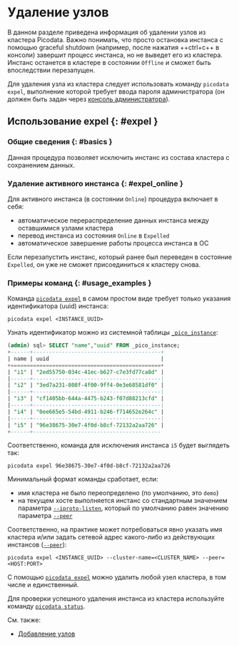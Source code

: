 # Удаление узлов

В данном разделе приведена информация об удалении узлов из кластера
Picodata. Важно понимать, что просто остановка инстанса с помощью
graceful shutdown (например, после нажатия ++ctrl+c++ в консоли)
завершит процесс инстанса, но не выведет его из кластера. Инстанс
останется в кластере в состоянии `Offline` и сможет быть впоследствии
перезапущен.

Для удаления узла из кластера следует использовать команду `picodata
expel`, выполнение которой требует ввода пароля администратора (он
должен быть задан через [консоль администратора]).

## Использование expel {: #expel }

### Общие сведения {: #basics }

Данная процедура позволяет исключить инстанс из состава кластера с
сохранением данных.

### Удаление активного инстанса {: #expel_online }

Для активного инстанса (в состоянии `Online`) процедура включает в себя:

- автоматическое перераспределение данных инстанса между оставшимися узлами кластера
- перевод инстанса из состояния `Online` в `Expelled`
- автоматическое завершение работы процесса инстанса в ОС

Если перезапустить инстанс, который ранее был переведен в состояние
`Expelled`, он уже не сможет присоединиться к кластеру снова.

<!--
### Удаление неактивного инстанса {: #expel_offline }

Для неактивного инстанса (в состоянии `Offline`) процедура включает в себя:

- автоматическое перераспределение данных инстанса между оставшимися узлами кластера
- перевод инстанса из состояния `Offline` в `Expelled`

Для удаления неактивного режима нужно использовать параметр `force`.
 -->

 ### Примеры команд {: #usage_examples }

Команда [`picodata expel`] в самом простом виде требует только указания
идентификатора (uuid) инстанса:

```shell
picodata expel <INSTANCE_UUID>
```

Узнать идентификатор можно из системной таблицы [`_pico_instance`]:

```sql
(admin) sql> SELECT "name","uuid" FROM _pico_instance;
+------+----------------------------------------+
| name | uuid                                   |
+===============================================+
| "i1" | "2ed55750-034c-41ec-b627-c7e3fd77ca8d" |
|------+----------------------------------------|
| "i2" | "3ed7a231-808f-4f00-9ff4-0e3e68581df0" |
|------+----------------------------------------|
| "i3" | "cf1405bb-644a-4475-b243-f07d88213cfd" |
|------+----------------------------------------|
| "i4" | "0ee665e5-54bd-4911-b246-f714652e264c" |
|------+----------------------------------------|
| "i5" | "96e38675-30e7-4f0d-b8cf-72132a2aa726" |
+------+----------------------------------------
```

Соответственно, команда для исключения инстанса `i5` будет выглядеть так:

```shell
picodata expel 96e38675-30e7-4f0d-b8cf-72132a2aa726
```

Минимальный формат команды сработает, если:

- имя кластера не было переопределено (по умолчанию, это `demo`)
- на текущем хосте выполняется инстанс со стандартным значением
  параметра [`--iproto-listen`], который по умолчанию равен значению параметра
  [`--peer`]

Соответственно, на практике может потребоваться явно указать имя
кластера и/или задать сетевой адрес какого-либо из действующих
инстансов ([`--peer`]):

```shell
picodata expel <INSTANCE_UUID> --cluster-name=<CLUSTER_NAME> --peer=<HOST:PORT>
```

<!--
Наконец, если целевой инстанс неактивен (находится в состоянии Offline),
для его удаления из кластера нужно будет добавить к команде параметр
`force`:

```shell
picodata expel <INSTANCE_UUID> --cluster-name=<CLUSTER_NAME> --peer=<HOST:PORT> --force
```
 -->

С помощью [`picodata expel`] можно удалить любой узел кластера, в том
числе и единственный.

Для проверки успешного удаления инстанса из кластера используйте команду
[`picodata status`].

[`picodata status`]: ../reference/cli.md#status
[`picodata expel`]: ../reference/cli.md#expel
[`_pico_instance`]: ../architecture/system_tables.md#_pico_instance
[консоль администратора]: connecting.md#admin_console
[`--peer`]: ../reference/cli.md#run_peer
[`--iproto-listen`]: ../reference/cli.md#run_iproto_listen

См. также:

- [Добавление узлов](node_add.md)
